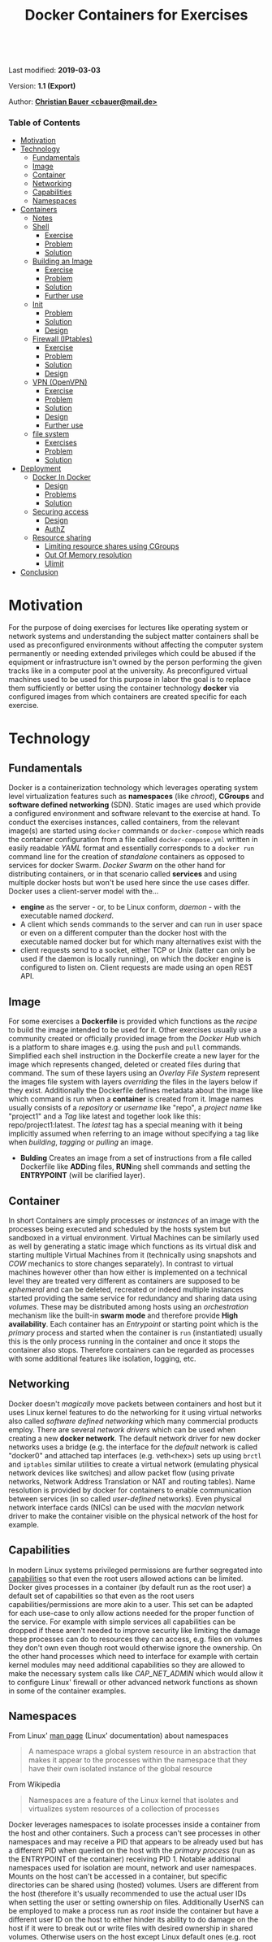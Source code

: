 ﻿<h1 align="center" style='padding-top: 20%'>Docker Containers for Exercises</h1>

<div style='padding-top: 10%'>

Last modified: **2019-03-03**

Version: **1.1 (Export)**

Author: **[Christian Bauer \<cbauer@mail.de\>](mailto:Christian%20Bauer%20%3Ccbauer%40mail.de%3E)**
</div>

<h3 style='page-break-before: always;'>Table of Contents</h3>

- [Motivation](#motivation)
- [Technology](#technology)
  - [Fundamentals](#fundamentals)
  - [Image](#image)
  - [Container](#container)
  - [Networking](#networking)
  - [Capabilities](#capabilities)
  - [Namespaces](#namespaces)
- [Containers](#containers)
  - [Notes](#notes)
  - [Shell](#shell)
    - [Exercise](#exercise)
    - [Problem](#problem)
    - [Solution](#solution)
  - [Building an Image](#building-an-image)
    - [Exercise](#exercise-1)
    - [Problem](#problem-1)
    - [Solution](#solution-1)
    - [Further use](#further-use)
  - [Init](#init)
    - [Problem](#problem-2)
    - [Solution](#solution-2)
    - [Design](#design)
  - [Firewall (IPtables)](#firewall-iptables)
    - [Exercise](#exercise-2)
    - [Problem](#problem-3)
    - [Solution](#solution-3)
    - [Design](#design-1)
  - [VPN (OpenVPN)](#vpn-openvpn)
    - [Exercise](#exercise-3)
    - [Problem](#problem-4)
    - [Solution](#solution-4)
    - [Design](#design-2)
    - [Further use](#further-use-1)
  - [file system](#file-system)
    - [Exercises](#exercises)
    - [Problem](#problem-5)
    - [Solution](#solution-5)
- [Deployment](#deployment)
  - [Docker In Docker](#docker-in-docker)
    - [Design](#design-3)
    - [Problems](#problems)
    - [Solution](#solution-6)
  - [Securing access](#securing-access)
    - [Design](#design-4)
    - [AuthZ](#authz)
  - [Resource sharing](#resource-sharing)
    - [Limiting resource shares using CGroups](#limiting-resource-shares-using-cgroups)
    - [Out Of Memory resolution](#out-of-memory-resolution)
    - [Ulimit](#ulimit)
- [Conclusion](#conclusion)

<div style="page-break-after: always;"></div>

# Motivation
For the purpose of doing exercises for lectures like operating system or network systems and understanding the subject matter containers shall be used as preconfigured environments without affecting the computer system permanently or needing extended privileges which could be abused if the equipment or infrastructure isn't owned by the person performing the given tracks like in a computer pool at the university. As preconfigured virtual machines used to be used for this purpose in labor the goal is to replace them sufficiently or better using the container technology **docker** via configured images from which containers are created specific for each exercise.

# Technology
## Fundamentals
Docker is a containerization technology which leverages operating system level virtualization features such as **namespaces** (like _chroot_), **CGroups** and **software defined networking** (SDN).
Static images are used which provide a configured environment and software relevant to the exercise at hand. To conduct the exercises instances, called containers, from the relevant image(s) are started using `docker` commands or `docker-compose` which reads the container configuration from a file called `docker-compose.yml` written in easily readable _YAML_ format and essentially corresponds to a `docker run` command line for the creation of _standalone_ containers as opposed to services for docker Swarm.
_Docker Swarm_ on the other hand for distributing containers, or in that scenario called **services** and using multiple docker hosts but won't be used here since the use cases differ.
Docker uses a client-server model with the...
- **engine** as the server - or, to be Linux conform, _daemon_ - with the executable named _dockerd_.
- A client which sends commands to the server and can run in user space or even on a different computer than the docker host with the executable named docker but for which many alternatives exist with the
- client requests send to a socket, either TCP or Unix (latter can only be used if the daemon is locally running), on which the docker engine is configured to listen on. Client requests are made using an open REST API.

## Image
For some exercises a **Dockerfile** is provided which functions as the *recipe* to build the image intended to be used for it. Other exercises usually use a community created or officially provided image from the *Docker Hub* which is a platform to share images e.g. using the `push` and `pull` commands.
Simplified each shell instruction in the Dockerfile create a new layer for the image which represents changed, deleted or created files during that command. The sum of these layers using an _Overlay File System_ represent the images file system with layers _overriding_ the files in the layers below if they exist. Additionally the Dockerfile defines metadata about the image like which command is run when a **container** is created from it.
Image names usually consists of a _repository_ or _username_ like "repo", a _project name_ like "project1" and a _Tag_ like latest and together look like this: repo/project1:latest. The _latest_ tag has a special meaning with it being implicitly assumed when referring to an image without specifying a tag like when _building_, _tagging_ or _pulling_ an image.
- **Bulding** Creates an image from a set of instructions from a file called Dockerfile like **ADD**ing files, **RUN**ing shell commands and setting the **ENTRYPOINT** (will be clarified layer).

## Container
In short Containers are simply processes or _instances_ of an image with the processes being executed and scheduled by the hosts system but sandboxed in a virtual environment. Virtual Machines can be similarly used as well by generating a static image which functions as its virtual disk and starting multiple Virtual Machines from it (technically using snapshots and _COW_ mechanics to store changes separately).
In contrast to virtual machines however other than how either is implemented on a technical level they are treated very different as containers are supposed to be _ephemeral_ and can be deleted, recreated or indeed multiple instances started providing the same service for redundancy and sharing data using _volumes_. These may be distributed among hosts using an _orchestration_ mechanism like the built-in **swarm mode** and therefore provide **High availability**.
Each container has an _Entrypoint_ or starting point which is the _primary_ process and started when the container is `run` (instantiated) usually this is the only process running in the container and once it stops the container also stops. Therefore containers can be regarded as processes with some additional features like isolation, logging, etc.

## Networking
Docker doesn't _magically_ move packets between containers and host but it uses Linux kernel features to do the networking for it using virtual networks also called _software defined networking_ which many commercial products employ. There are several _network drivers_ which can be used when creating a new **docker network**. The default network driver for new docker networks uses a bridge (e.g. the interface for the _default_ network is called "docker0" and attached tap interfaces (e.g. veth\<hex\>) sets up using `brctl` and `iptables` similar utilities to create a virtual network (emulating physical network devices like switches) and allow packet flow (using private networks, Network Address Translation or NAT and routing tables).
Name resolution is provided by docker for containers to enable communication between services (in so called _user-defined_ networks). Even physical network interface cards (NICs) can be used with the _macvlan_ network driver to make the container visible on the physical network of the host for example.

## Capabilities
In modern Linux systems privileged permissions are further segregated into [capabilities][man_capability] so that even the root users allowed actions can be limited. Docker gives processes in a container (by default run as the root user) a default set of capabilities so that even as the root users capabilities/permissions are more akin to a user. This set can be adapted for each use-case to only allow actions needed for the proper function of the service.
For example with simple services all capabilities can be dropped if these aren't needed to improve security like limiting the damage these processes can do to resources they can access, e.g. files on volumes they don't own even though root would otherwise ignore the ownership. On the other hand processes which need to interface for example with certain kernel modules may need additional capabilities so they are allowed to make the necessary system calls like *CAP_NET_ADMIN* which would allow it to configure Linux' firewall or other advanced network functions as shown in some of the container examples.

## Namespaces
From Linux' [man page][man_namespaces] (Linux' documentation) about namespaces
> A namespace wraps a global system resource in an abstraction that makes it appear to the processes within the namespace that they have their own isolated instance of the global resource

From Wikipedia
> Namespaces are a feature of the Linux kernel that isolates and virtualizes system resources of a collection of processes

Docker leverages namespaces to isolate processes inside a container from the host and other containers. Such a process can't see processes in other namespaces and may receive a PID that appears to be already used but has a different PID when queried on the host with the _primary process_ (run as the ENTRYPOINT of the container) receiving PID 1.
Notable additional namespaces used for isolation are mount, network and user namespaces. Mounts on the host can't be accessed in a container, but specific directories can be shared using (hosted) volumes. Users are different from the host (therefore it's usually recommended to use the actual user IDs when setting the user or setting ownership on files. Additionally UserNS can be employed to make a process run as _root_ inside the container but have a different user ID on the host to either hinder its ability to do damage on the host if it were to break out or write files with desired ownership in shared volumes. Otherwise users on the host except Linux default ones (e.g. root and _nobody_) aren't available in the container, the default user is root but new users can be added in the image for use in the container e.g. www-data to limit access to /var/www which contains the files accessible by the public in a web server image. Network stacks and virtual network interfaces as well as firewall rules are _namespaced_ too which allows the container to behave rather like a virtual machine in a sense with its own set up virtual interfaces, IP addresses and firewall rules. 
See also [docker docs][docs_namespaces].

[man_capability]: http://man7.org/linux/man-pages/man7/capabilities.7.html
[man_namespaces]: http://man7.org/linux/man-pages/man7/namespaces.7.html
[docs_namespaces]: https://success.docker.com/article/introduction-to-user-namespaces-in-docker-engine

# Containers
## Notes
Containers are intended to be run on a GNU/Linux workstation with docker properly installed and configured and have internet access so missing images can be pulled from DockerHub.
For project exercises are listed as examples how the given images may be used. Problems and design chapter may be left out if not necessary.
Certain exercises expect _Docker Engine_ version 18.06.0 or higher for support.
Following chapters describe several collections of exercises, each collection, also referred to as _project_ has a sub-directory in the _repository_ which in turn is the "repo" sub-directory, or root of upstream code hosting service like GitHub, and parent of each projects sub-directory.
In Code snippets and logs interactively executed commands are prefixed by a dollar sign `$` or pound symbol `#` with latter meaning the command has been executed as the special user root also known as the _super user_. Comments may have been inserted with a prefixed `#` without a space following it, like `#...` to note that output has been omitted.

## Shell
### Exercise
Since the following exercises make heavy use of the terminal and _CLI_ (command line interface) tools it's expected to have a basic understanding of the **shell**. In this Exercise one will make themselves familiar with the **bash** (usually the standard shell for GNU/Linux) and **PowerShell* (developed by Microsoft and default on Windows 10).
Either shell shall be used to perform common task such as listing files (optionally including _hidden files_), traversing directories by using `cd` or deleting files fulfilling certain criteria like modification time.

### Problem
Running a bash container from a bash session on the client machine (from which `docker` is run) works best, rathern than using a different shell like _Command Prompt_ (aka "cmd") or PowerShell on a Windows machine as client can cause certain problems such as current cursor position in the terminal becoming desynced when the terminal is scrolled on the client machine and therefore new output is written in unexpected locations and may write over previous output
PowerShell Core is cross platform and therefore a GNU/Linux port exists and is executable in a container with a limited set of available _Cmdlets_ (built-in commands provided by the shell as opposed to external tools) compared to PowerShell on Windows. One of PowerShells bigger goals is to automate tasks on Windows like managing users, resources, programs, etc. but the Core version on Linux is limited to basic usage like modifying the file system or running executables.
Since Bash as opposed to PowerShell uses simple _Strings_ as variables instead of objects for example saving and passing file names is prone to error if not handled with care as file names can contain many special characters (i.e. all characters except `/`). For that reason it's encouraged to always use quoting around variables and never directly pass output of commands like `ls` via a pipeline or _command substitution_ as input to another command to name a few often mistakes. Generally the new line is used to separate input _objects_ like files as file names but since fire names can contain the new line character the command would interpret the given string incorrectly.

### Solution
**Changing current working directory (_CWD_)** should pose no problem after reading `cd --help` for bash or `Get-Help cd` for PowerShell, where `cd` is an alias to `Set-Location` by default. Help for other shell commands can be retrieved similarly.
For **listing files** `ls` is used, also aliased to the _real_ CmdLet in PowerShell of Get-ChildItem with the special case being hidden files  (prefixed by a `.` on GNU/Linux) can be also shown using -Force for the Cmdlet and -A for `ls` in bash, or using _wildcards_ (i.e. paths with the special characters `*`), but for filtering files `ls` isn't suited anymore.
In **PowerShell** one may still use `ls`, `dir` or `Get-ChildItem` (with the former being _aliases_) to produce an _array_ (or list) of objects which can be filtered using one of the objects attributes via `Where-Object`. One may inspect the available properties by saving one file to a variable:

    New-Item -ItemType File -Name test-file
    $file = ls test-file
    $file | Get-Member
To compare a file list then to a date it can be compared to a _'data object'_ given by `Get-Date` which can be slightly modified to give a _point in time_ relative to _now_ (when the CmdLet was run). This Time without temporarily saving the object:

    Get-Date | Get-Member
    $time = (Get-Date).AddDays(-1)
And to finally receive a filtered list of files with modification date (using `LastWriteTime` property) within past 24 hours using above `$time` object (see also [this blog post][blog_getdate] for more examples):
    
    Get-ChildItem * | Where-Object {$_.LastWriteTime -gt $time}
In **bash** and on GNU/Linux generally one has access to many included tools ([GNU Software][GNU_software]) which make tasks such as this exercise has given easier, one of which is [GNU find][GNU_find] which offers certain parameters to filter the list of found items and is often used to traverse deep _file trees_. For equivalent behavior to above PowerShell command and filter list of file system objects in _CWD_ one my use the filter parameter `-maxdepth 0`, otherwise it may output many more files especially if run from the _file system root_ (`/` path). For more information refer to its man page (or online available [here][man_find]).
Example:

    find * -maxdepth 0 -mtime 0

[GNU_software]: https://www.gnu.org/software/
[GNU_find]: https://www.gnu.org/software/findutils/
[man_find]: https://linux.die.net/man/1/find
[blog_getdate]: https://www.pdq.com/blog/using-get-childitem-find-files/

## Building an Image
### Exercise
The User is made familiar with the difference between an image and a container in docker context, how to build images to package an application - also called **dockerizing** it - by compiling from source code, creating an image from the result and being able to run containers (instances) from it using the `docker` or `docker-compose` cli tools.
The Image is built on-top of an existing so called **base image** _pulled_ from the Docker Hub which means downloading, extracting the layers, verifying and registering with the docker daemon. A base image provides usually a shell for interactive usage of containers created from it, a package managers with repositories configured and a set of packages preinstalled depending on the distribution it's made from.
By referring to a **build context**, containing all needed data, the source code is copied into the temporary build container and compiled using a compiler like [_gcc_][gcc_official].

[gcc_official]: https://gcc.gnu.org/

### Problem
- For source code were lots of build dependencies are needed which are unnecessary for runtime the final image would be larger than it needs to be.
- The template source has a 'flaw' which will make it ignore signals, this is important in the next chapter project.

### Solution
To built the image the source code should be located in the _cwd_ which is then added to the image, therefore the _relative_ path (to context) in the line starting with ADD should point to the _root directory_.
One my add required build dependencies, compile, and then remove build dependencies and if needed add runtime dependencies in one step so the resulting layer wouldn't contain unnecessary data, this makes a single step longer and use cached layers less efficiently if at any point during the step an error is produced.
Alternatively one may separate each step in a RUN command and `squach` at the end which causes the file system to be _packed_ into a single layer so data which isn't needed in the end can be easily deleted in later steps.
Best case: **Multi-Stage**
The base image in the first line starting with FROM should refer to an image from the _Docker Hub_ which ideally includes the chosen compiler, i.e. gcc, and all _build dependencies_ for the code.
After a successful build another FROM line referring to the image now used as the base for the _runtime_ can be used and the compiled binaries copied over using `COPY --from=0 ...`, this allows the final image size to be smaller by excluding build dependencies.
The resulting image shall be _tagged_ so it can be used by name.

Example Code:
```c++
#include <stdio.h>

int main() 
{
    printf("Hello, World!\n");
    return 0;
}
```
Example Dockerfile:
```Dockerfile
    FROM debian
    # adapt path of source relative to context
    ADD ./src /usr/src/app
    WORKDIR /usr/src/app
    RUN make

    FROM debian:7-slim
    # adapt path of compiled binary: /usr/src/app/app
    COPY --from=0 /usr/src/app/app /usr/local/bin/
    ENTRYPOINT [ "app" ]
```
Example commands (note: Dockerfile has to be saved as "Dockerfile" inside context):

    docker build -t my-image ./context
    docker run -ti my-image

### Further use
As the template source code has the 'flaw' with the running binary not handling signals properly this can be easily fixed using an init as shown in the next chapter...

## Init
### Problem
**Responsibilities**
Without an init process running at the top of the process tree like on a traditional GNU/Linux OS certain issues may appear:
- **Handling signals**: depending on the process run as entrypoint **Signals** may not be correctly handled and propagated to child processes.
For example if a command is run through a shell like bash it waits for the process to exit to handle any received signals during execution aside from SIGINT. This means if the docker engine is instructed to stop a container and a **SIGTERM** signal is sent to its _primary_ process, which is the process running as PID 1 at the top of the process tree in the container, which won't affect any child processes nor the shell itself while a command is being executed with the shell running as that primary process. In this case the sent SIGTERM will be ignored and a time out in the docker engine will be exceeded upon which a `SIGKILL` is send to the container on which the command can't gracefully exit.
- **Reaping zombies**: the process run as entrypoint may create several _child processes_ which in turn can create child processes. If a parent process of a process exits before its child the child process may hang around as a _Zombie_. On Linux child processes which exit will have their memory freed but still have an entry in the process table with information like the _exit code_. This information needs to be returned to to a parent process using the `wait()` function. In the absence the original parent process to retrieve that information the child process may be adopted by the process at the top of the process tree, which usually is the init process whose job it is to _reap_ (i.e. use the `wait()` function on) adopted child processes. 
If the container keeps creating child processes which turn into Zombies and aren't reaped a set maximum number of processes can be reached and it will be impossible to create further processes.

**Extended usage**
An Init also often has the responsibility of starting and monitoring **services** but as containers are supposed to run a single process, like a server or task, there isn't an equivalent inside of containers. There still can be valid use-cases to _test_ existing init systems like **systemd* and their behavior in certain states of the monitored service.
On modern GNU/Linux operating system installation **systemd** is often the init system employed with the responsibilities listed under the previous chapter (propagating signals, reaping Zombies) but also many more with the most common being the starting and monitoring of _services_ run in the background.
Such services are defined in so called _unit files_ which among other meta data items specify the executable to run, its arguments, monitoring methods and how to behave in certain states of the monitored process.
With systemd being one of the most difficult init system to run in a container because of its complexity the next chapter **Solution** will focus on an implementation to actually run systemd via a prepared `docker-compose.yml` file and an example service being setup and started using `systemctl` commands to interact with systemd.

### Solution
**Solving responsibilities via docker**
Docker offers the use of a built-in init called `tini`, or any alternative compatible init system which can be specified, for any container and from any image. When used e.g. by adding the `--init` option to the `docker run` command it will pass the primary process and its arguments to the init system to be run. This causes **init** itself to be run as pid 1 at the top of the process tree like on a traditional desktop GNU/Linux installation but the container will behave the same as if it were only running the original primary process and therefore keep running until the given process exits **but additionally** properly handle signals (i.e. `SIGTERM` send on `docker stop`) by propagating them through the process tree and cause process to gracefully exit and **reap** child processes.
Alternatively a shell script can still be used as the _entrypoint_ if the last command run by the shell is prepended by `exec` to essentially make the shell process give up the parent position of the process tree, aka pid 1, the the executable in that command which will them be able to properly handle SIGNALS but should also be able to handle zombies.

**Example to demonstrate the difference without and with tini:**
```
TIMEFORMAT='real    %Rs'
docker run -d --name bash-default-test bash \
    bash -c 'sleep 60s' >/dev/null \
    && time docker stop bash-default-test
real    10.493s
docker run -d --init --name bash-init-test bash \
    bash -c 'sleep 60s' >/dev/null && time docker stop bash-init-test
real    0.752s
```
- `time` is used to benchmark how many seconds in real-time it took to stop the container
- Containers are started with a bash shell command to sleep for 60 seconds and put into background after start
- `bash-default-test` container is setup with default timeout period and no init, bash will run as pid 1
- SIGTERM send on `docker stop ...` is ignored by bash, time-out (10 seconds) is reached therefore is followed by SIGKILL after which `docker stop ...` returns
- `bash-init-test` container is setup with an init as pid 1 to which the specified command is passed as arguments and then run by it
- SIGTERM send on `docker stop ...` is received by init and handled by propagating it to all child processes which causes the process tree to stop immediately (with certain overhead for docker)

**Extended usage with systemd**
A service called systemd is defined in the given `docker-compose.yml` file for the _init_ project sub-directory. It uses the community provided [`solita/ubuntu-systemd`][dh_systemd] image from the Docker Hub repository using their guidance to implement a working setup of systemd in a container.
A `docker-compose run systemd` command from the mentioned sub-directory as cwd will first run a container from this image with the `setup` command to prepare the host to be able to run systemd in a container started thereafter as the _primary process_.
The setup step requires the container run in _privileged_ mode with access to the hosts root file system bind-mounted into it for extensive privileged actions. This could allow processes in such a container from a _nefarious_ image to harm the system therefore special care has to be given what exactly will be run in such an environment. In this case _only_ a short [`setup` script][git_systemd.git] with clear intention to make the _systemd cgroup hierarchy_ available to systemd run thereafter in an unprivileged container.
To refer to a specific version of that image to avoid updates and pulls at different points in time resulting in an image with possibly differing setup script the `docker-compose.yml` refers to a specific _digest_ and therefore version of that image so a predetermined version will be pulled. The value of this digest can be adapted after the safety of aforementioned script of a new image version can be confirmed: `solita/ubuntu-systemd@sha256:ccc1047a5e54680d46d518950803b70620d67d5d204a55ee8a68fac587d5d973`

[git_systemd.git]: https://github.com/solita/docker-systemd/blob/master/setup
[dh_systemd]: https://hub.docker.com/r/solita/ubuntu-systemd/

### Design
**tini**
In the previous project chapter chapter where an image is build from source code one may use the template context and included source code to create an image whose containers will not properly handle Signals.
Containers started interactively from this image won't exit upon receiving `SIGINT` produced by the Ctrl+C hotkey which will be ignored. Adding `--init` option to the `docker run` command (e.g. `docker run -ti --init my-image`) will make it properly handle signals.

**systemd**
Using systemd in the setup explained in the previous chapter (_Solution_) an example service will be installed and enabled to be run through systemd in the _background_.
After systemd has been successfully started a container is running with systemd as the primary process, it can be interacted with it using the `exec` sub-command to either `docker` or `docker-compose` with an appended _command_ to be executed in that container. Using the package manager from the base image, ubuntu:16.04, with repositories configured for the corresponding Ubuntu v16.04 version, the apache2 package shall be installed to setup a simple HTTP server and monitored by systemd:
    docker-compose exec systemd bash -l
    apt-get update
    apt-get install -y apache2
    systemctl daemon-reload
    systemctl start apache2
With the commands in order meaning:
1. Start an interactive bash session in the systemd container
2. Update repository sources
3. Download and install apache2 package
4. Reload systemd units to be able to use a unit file corresponding to apache2
5. Finally start the apache server

## Firewall (IPtables)
### Exercise
Configuring a firewall to limit access to services so only allowed network connections are possible on TCP/IP ports these are configured to listen on.
This principle is demonstrated in an example with a simple _publicly_ accessible service which listens on _port 80_ by default. Any service with network access can connect. Another service for _administrative_ purposes can be run but shouldn't be able to receive connections from any client with network access.  The firewall is configured accordingly to allow connections to the public service listening on port 80 but blocking connections to all other services, even localhost.
By default ICMP protocol is blocked as well so pings won't succeed, it's left as an exercise to the user to reconfigure the firewall to allow ICMP echo packets, localhost connections and respond appropriately to any other packets so connections don't time out.
```mermaid
graph TD
	subgraph Network
    client_0[Client] -- connecting to public service --> service_0[publicly accessible service]
    client_0 -. connecting to private service .-> service_1[administratively accessible service]
    subgraph Server with firewall
    service_0
    service_1
    end
    style client_0 fill:#ccf
    style service_0 fill:#f9f
    style service_1 fill:#f9f
    end
```

### Problem
The Linux firewall can be configured using the user space utility [_iptables_][wiki_iptables]. 
Using dockers default configuration for container isolation the user space utility iptables can't interface with the Linux kernel to query, create or delete firewall rules which are managed within the kernels memory.
iptables reports a _Permission denied_ error when invoked inside a containers context with default configuration:

> iptables v1.6.1: can't initialize iptables table `filter': Permission denied (you must be root)
Perhaps iptables or your kernel needs to be upgraded.

which most likely means that the necessary _System Calls_ can't be issued from user space.
Using the diagnostic tool [strace][wiki_strace] to debug system calls it can be confirmed that indeed system calls fail with with "Operation not permitted" aka EPERM error when attempting to interface with the [netfilters][netfilter] interface, which is part of the kernel responsible for networking-related operations.

### Solution
Creating a docker container in privileged mode as well as adding all capabilities allows iptables to communicate with the Netfilter kernel module to create and manage firewall rules. With iptables functional listing current rules returns the default iptables rules configuration for Linux, allowing all connections and forwards, and not the hosts.
Firewall rules are held in the corresponding namespace for the container therefore the Linux kernels infrastructure for filtering network traffic applies only to that container. The container can be treated as if having its _own_ firewall.
Adding the _NET_ADMIN_ capability to allow processes in the container to ["perform various network-related operations"][man_capability] enables iptables to interface with the netfilter kernel module properly and therefore create or modify firewall rules.
A complete firewall configuration which allows connection on port 80 and from localhost, responds to ICMP echo requests aka ping and  respond appropriately to any other packets as described in the previous **exercise** chapter could look like the following `iptables-save` output which could be read in via `iptables-restore`:

```
*filter
:INPUT DROP [0:0]
:FORWARD DROP [0:0]
:OUTPUT ACCEPT [0:0]
-A INPUT -m conntrack --ctstate RELATED,ESTABLISHED -j ACCEPT
-A INPUT -i lo -j ACCEPT
-A INPUT -m conntrack --ctstate INVALID -j DROP
-A INPUT -p icmp -m icmp --icmp-type 8 -m conntrack --ctstate 
        NEW -j ACCEPT
-A INPUT -p tcp -m tcp --dport 80 --tcp-flags FIN,SYN,RST,ACK SYN -m conntrack --ctstate NEW -j ACCEPT
-A INPUT -p udp -j REJECT --reject-with icmp-port-unreachable
-A INPUT -p tcp -j REJECT --reject-with tcp-reset
-A INPUT -j REJECT --reject-with icmp-proto-unreachable
COMMIT
```

### Design
This _docker-compose_ configuration uses an [image from Docker Hub][dh_netshoot] which among other related tools include the following:
* **netcat**: can be used in this example as a simple service to listen for tcp/udp connections to receive and transfer plain data after a successful connection
* **iptables** utility: to interface with _netfilter_ and modify the firewall rules effective for the container

The **Server container** is configured to start with netcat listening on port 80 and iptables rules to allow connections on this port but drop all others. The **client container** sleeps and simply waits for commands to be executed in it invoking _netcat_ to connect to the server on the desired port.
The user can create new firewall rules, filter for IP, port, protocol etc. using iptables in the server container, start new netcat processes to listen on the server and test connections from client or even the host to the server, telnet can be used for the latter if Windows is being used to connect to the server container as long as network access to it is available.
_Refer to the this projects Readme file for examples, commands and usage._
```mermaid
graph LR
    host --> service
    subgraph docker network
    client["Client container"] --> service["Public service on :80"]
    subgraph Server container with firewall
    service
    end
    style client fill:#ccf
    style service fill:#f9f
    end
```
[wiki_iptables]:https://en.wikipedia.org/wiki/Iptables
[wiki_strace]: https://en.wikipedia.org/wiki/Strace
[netfilter]: http://charette.no-ip.com:81/programming/doxygen/netfilter/ip__tables_8h.html
[dh_netshoot]: https://hub.docker.com/r/nicolaka/netshoot/

## VPN (OpenVPN)
### Exercise
Configure a VPN Server and use a certificate authority (CA) to issue certificates to secure its access.
- [OpenVPN][wiki_openvpn] will be used as the VPN server and client to establish a secure tunnel for encrypted network traffic
- [EasyRSA][gh_easyrsa] provides command line CA utilities to issue certificates for use with OpenVPN, initialize keys, etc.

The CA entity is to be initialized, keys generated and password protected. Then a certificate is to be prepared for the OpenVPN Server and its configuration written. After this the VPN Server should be able to start without errors and receive connections on the configured port.
For testing of the VPN Server a configuration for a client and a corresponding certificate should be generated, after a successful test the clients certificate and therefore access can be revoked.

[wiki_openvpn]: https://en.wikipedia.org/wiki/OpenVPN
[gh_easyrsa]: https://github.com/OpenVPN/easy-rsa
### Problem
**openvpn** and it's dependencies will be installed in a suitable _base_ image (for example a distribution like Ubuntu with a package manager and repository with all required packages). Invoking openvpn in _client mode_ to connect to a known working openvpn server in a container with dockers default set of capabilities and isolation configuration OpenVPN can't setup the required network routes via iptables and neither the virtual network interface [tun or tap][wiki_tun-tap] which functions as the network gateway to receive and send packets. To create tun/tap interfaces access to the _virtual network device driver_ provided by a kernel module is required.
After successful configuration (see next chapter for solution) running openvpn now in server mode with an example configuration and attempting to establish a VPN connection to it still produces errors on the test client, researching the error message (shown below) shows that the used protocol in the configuration has to be explicitly set to *udp4* to avoid _IPv6_ from being used as otherwise the connection will fail if IPv6 is disabled by the kernel.

> Could not determine IPv4/IPv6 protocol. Using AF_INET6
Cannot create UDP/UDP6 socket: Address family not supported by protocol (errno=97)

[wiki_tun-tap]: https://en.wikipedia.org/wiki/TUN/TAP
### Solution
The _virtual network device driver_ is exposed as the device file `/dev/net/tun` on the host.
Setting up a new container with `--cap-add=ALL`, which specifies all capabilities to be allowed by processes in the container, and installing openvpn and dependencies still fails as openvpn still doesn't have access to the `/dev/net/tun` device file to create the required tun/tap devices. Passing that device file into the container via the `--device` parameter upon creation breaking some of the isolation (see _Namespaces_ chapter) allows openvpn to create the tap/tan device and successfully establish the VPN connection.
The [kylemanna/openvpn][dh_openvpn_image] image from the _docker hub_ already has the utilities mentioned above (in chapter _Exercise_) installed and additionally provides scripts to perform common tasks with them.
Testing that image with only *NET_ADMIN* capability added to the default set of capabilities already allows openvpn to function properly. The entrypoint script calls `mknod` to create the missing `/dev/net/tun` device file using the _NET_ADMIN_ capability.
Using the provided [helper scripts][gh_openvpn_image_bin] (included in the image in `/bin`) EasyRSA can be initialized and then used to generate the required certificates and openvpn configuration files, both for the server and client.

[dh_openvpn_image]: https://hub.docker.com/r/kylemanna/openvpn/
[gh_openvpn_image_bin]: https://github.com/kylemanna/docker-openvpn/tree/master/bin
### Design
A shared volume between client and server container for openvpn in client and server mode respectively will be used for persistent storage of configuration files, certificates and keys. The script (see previous chapter) which generates the client configuration writes to `stdout` (i.e. the terminal if not _redirected_). Using the supplied example command to redirect that output to a file may write it to the given path in the container or the host depending on how the command is run:
```
    docker-compose run openvpn-server sh -c \
    'ovpn_getclient CLIENTNAME > CLIENTNAME.ovpn'
```

explicitly runs the whole command (including redirection) in a shell in the container, also `CLIENTNAME` may need to be adjusted.
Alternatively the whole configuration step can be done in an interactive bash session of-course which avoids this potential problem.
    docker-compose run openvpn-server

After all configuration is done and saved into the shared volume the openvpn can be started with the server configuration (refer to the official image documentation for all commands) the client container can be started which automatically reads a client configuration file from path `/etc/openvpn/client.ovpn` if it exists and would then establish the VPN connection:
    docker-compose run openvpn

To test the VPN tunnel using an external application, e.g. an internet browser, a a proxy server will be setup, specifically [squid][wiki_squid] will be employed. Applications will be able to use the proxy to reroute connections through the VPN tunnel for outbound connections.
To make the proxy process use the VPN tunnel it has to use the **network namespace** of the openvpn client container to make its packets routed just like they were send from the client container.

```mermaid
graph LR
    host --> Proxy
    client --> server
    subgraph network namespace
    Proxy["Proxy Server"]
    client["VPN Client"]
    end
    subgraph network namespace
    server["VPN Server"]
    end
    style client fill:#ccf
    style server fill:#f9f
```
[wiki_squid]: https://en.wikipedia.org/wiki/Squid_(software)
### Further use
With the knowledge of the previous exercise, _iptables_, one can now setup a private service which accepts connections only from the VPN tunnel by configuring iptables appropriately.
This allows secure communication using encryption and 2-way authentication using certificates therefore only trusted clients with the certificates can connect to the private service.
_Real world_ use-cases include hosting a server aka service in the _cloud_ or server farm which offers the execution of docker containers and secure network access to it with end-to-end encryption. The remote can be connected to using an IP or host name and the network resource be used just as if it were on the local (area) network.

## file system
### Exercises
Partition block devices, which are raw storage devices exposed as special files, which can be used to directly write, read, seek etc., on (usually) physical storage media.
Format partitions or whole block devices with one of several common file system on Linux like _fat32_ or _ext4_, options for file systems can be customized including the name of the medium the file system would be exposed as to an operating system.
After writing data to the file system it shall be deleted using _normal_ utilities which do not overwrite the deleted file or area on the disk it occupied. Now data recovery can be exercised to make oneself familiar with the available tools.
### Problem
From experimentation it's evident that certain file system behave better in a containerized environment than other:
- **vfat** is supported natively supported by most OS' and even the smallest base image, [alpine][alpine], supports it to the fullest extent.
- **ext4** is the default file system for most modern GNU/Linux distributions and should be chosen for modern features, including possible data recovery but is incompatible with Windows
- **exfat** is a widely adopted file system and can be used in user-space but requires certain packages to be additionally installed. On the other hand it requires access to the fuse module for user-space file system support therefore exposing `/dev/fuse` via the [devices][docker_options] is required.

By default docker isolates all _block special files_ from storage access from within a container therefore the device file has to be _passed through_ to the container to a predetermined file name.

Passing through a single block special file allows it to be partitioned or formatted but created partitions aren't in turn exposed as new block special files as usually on Linux, i.e. with the main device file being `/dev/sda` partitions would be exposed as `/dev/sda1`, `/dev/sda2`, etc.
For this behavior [udev][udev_wiki] would be required which is not supported in containers, therefore the kernel can't be signaled to create or remove block device file after the partition layout changes.
#example

Allowing access to the Device Mapper for LVM support and ZFS modules for ZFS support has been attempted, e.g. by allowing access to `/dev/mapper/control` and `/dev/zfs` respectively with all capabilities allowed. As this would give the container access to all existing _Logical Volumes_ and _zpools_ with no isolation between containers this isn't suitable for exercises.

For the additional data recovery exercise the file systems journal, or log, can be leveraged to recover individual deleted files which have not been overwritten on disk. To support this a file system with a log has to be used.
Using **ext4** as the file system the utility [`extundelete`][extundelete_doc] is tested which requires the file system to be unmounted while inspecting and some manual work to identify the [_inode_][inode_wiki] which describes the file system object and its disk block location so it can be recovered by reading its location from disk.

[udev_wiki]: https://en.wikipedia.org/wiki/Udev
[extundelete_doc]: http://extundelete.sourceforge.net/
[inode_wiki]: https://en.wikipedia.org/wiki/Inode

### Solution
For a suitable test environment sparse files shall be created which only uses disk space which uses little disk space to start with. Till a predefined max size it can _blow up_ as it is written to.
The [**Loop device**][loop_wiki] kernel module allows the association of this file to a pseudo device called `/dev/loopN` where N is a number out of the range of supported loop devices. This allows the file to be used like a disk device which then is passed on into the container.
The compose file created for this project uses an externally defined environment variable `$DEVICE` which specifies which block device file to pass into the container as the predetermined name `/dev/loop0`. To solve the inability of automatically having **sub-devices** be managed for each partition after the partition layout changes the container should be stopped after partitioning, the device files for partitions be created/deleted by udev on the _host_ system and a new container be started with the device file for the partition being used in the container passed through. Alternatively certain formatting and mount _cli_ tools allow the specification of a sector offset for which the starting sector of the partition can be specified but this ignores the end sector of the partition and may simply format the whole end of the disk, even overwriting a possible backup partition table located there. Mounting on the other hand usually works using an offset since the file system specifies the formatted start and end region of the underlying storage device.

#example

[loop_wiki]: https://en.wikipedia.org/wiki/Loop_device

# Deployment
This project focuses on deployment to offer above containers to users as a _service_. Since users interact with the docker daemon directly an **authorization** and **Access Control List** mechanism shall be implemented and offer isolated environments for each user.

## Docker In Docker

### Design
Docker (the company) offers an official image to instantiate a **Docker Engine** inside of a container, the so called **Docker in Docker** or [_docker:dind_][dh_docker] image. Although this image is targeted for developing and testing Docker itself it can be used to create independent docker hosts which manage their own containers isolated from containers managed by other docker engines.
```mermaid

graph TD
	subgraph Host`
    0_docker["Docker Engine on Host"] -- running as container --> 1_dind["Docker-in-Docker"]
    subgraph Virtual host
    1_dind -- running as container --> 1_ct["Exercise container 1"]
    1_dind -- running as container --> 2_ct["Exercise container 2"]
    end
    style 0_docker fill:#ccf
    style 1_dind fill:#f9f
    end
```
[dh_docker]: https://hub.docker.com/_/docker/

### Problems
Since Docker-in-Docker manages its own containers and images starting new containers first requires the Docker-in-Docker instance to be populated by the required images independently from the host.
Docker build is the usual way to prepare an environment and package that into an image so containers can be created from it, in this case an environment with the required images pre-populated. While docker processes a Dockerfile and builds the image the steps are _run_ in a container and the result is committed into the new layer but since running the docker engine requires a special option for the container, which is privileged, it can't be started in the build containers and therefore docker itself can't be used to populate the image, for example using `docker pull`. The alternative to `docker build` of running a container, manually preparing the environment like installing packages by running an interactive shell in it and then committing that into an image is discouraged since it's not as reproducible as using a Dockerfile which is often seen as the recipe for an image for that reason.
Sharing the data-root from the host via a bind mount can cause issues since docker expects exclusive access to its _data-root_, for example creating a container with a specified name or creating an image (pull or build) that already exists in the data root from either causes conflicts.
The `docker:dind` image is setup to use a **volume** for dockers data-root so all images and containers are actually stored on the roots file system and not actually inside the container, or more accurately its _RW layer_. This is the usual procedure to be able to handle the containers as ephemeral instances, have them be removable and easily recreated without losing data as any persistent data is stored outside the container, on the host.
For this use-case however it's desired to actually package that _persistent data_, which the stored images are part of, into an image. Using `commit` to create the Docker-in-Docker image with all required images packaged using `commit` (see next chapter for procedure: _Solution_) then wouldn't include any stored images or other data from that volume.
It's possible to configure a different location for the Docker engine to store all of its data, known as **data-root**, and since the official Docker-in-Docker image only defined a volume for the default path this would avoid the issue of Docker-in-Docker instances using a volume to store their data but instead inside the container which in turn then can be _packaged_ into the final Docker-in-Docker image using `commit`. But this makes a technical implementation detail causing a problem for this use-case evident:
Docker requires extended support from the file system using features from the hosts kernel for example to implement the layering principle of images and containers. Since the file system processes in a container have access to, which is actually a combination of all the layers of the image and a RW layer, is virtual certain required file system features seem to be unsupported but work properly when using a volume. If a Docker-In-Docker instance is started with a non-default data-root images can be stored in that data-root but no containers can be started, the Docker engine prints errors of the like `error creating aufs mount to /var/lib/docker-packaged/aufs/mnt/<id>-init: invalid argument`

### Solution
To replace the Dockerfile and make the build as reproducible as possible a shell script is used (see `package-images.sh` in docker sub-directory) which starts a Docker-in-Docker instance in a temporary build container with the required `--privileged` option and interacts with it from the host using `docker exec` commands. To improve build times images to be packaged which require a build are built on the host, cached and _loaded_ into the temporary build container. The _load method_ comprises of the hosts Docker engine archiving the built image using `docker save`, streaming it into the build container (using Standard Input, aka stdin using the -i flag) and unpacked inside using `docker load`. Images from the Docker Hub on the other hand are pulled on each script invocation from inside the container, the overhead compared to the load method is marginal given a good internet connection.
The resulting container with all necessary data in its RW layer then is committed into a new image, here called `dind:base` which now includes all required images (for all the exercises) and avoids having to pull anything during runtime therefore improving the start-up time of new Docker-in-Docker containers.
A final build on-top of `dind:base` adds the docker-compose executable from the [`docker/compose`][dh_compose] image (alternatively it can be downloaded using curl from GitHub), changes the entrypoint script and sets the new data-root as a Volume to solve the final issue of missing support for file system features in the virtual layered file system as explained in the end of the previous chapter: _Problems_

[dh_compose]: https://hub.docker.com/r/docker/compose/

## Securing access
Docker engine can be accessed using a Unix socket or tcp socket (see also _Fundamentals_ chapter). The Unix socket can only be accessed locally by running the docker client on the host directly and secured using file system permissions like read/write Unix file permission or ACL but for remote access the tcp socket is required to allow access over the network.
As docker uses a REST API using the HTTP protocol it can be secured using with [**TLS**][docs_https] (aka HTTPS) using certificates for 2-way authentication, therefore each client needs a CA signed certificate for authentication. For a simple setup the role of the CA, or certificate authority, is done by the docker host.

### Design
Through a chosen interface like a web site accessible only in the intranet by allowed clients a batch job (aka script) can be started when access to a Docker-in-Docker instance is requested to:
- Generate the certificates for the chosen authentication setup, for example dynamic ones for the user (with 1 day expiration) but fixed server certificates passed to dockerd
- Prepare the Environment if necessary, for example enabling plugins like authZ (see _authZ_ chapter), backing files allocated and loop device created for use in the _partition_ project
- Docker-in-Docker instance started with configuration according to previous steps, for example certificate files, plugin socket(s) and _repo_ containing dockers entrypoint script and docker-compose files for the projects and published ports
- Access made available to the user, for example by offering the dynamic certificates for download on the web site and with IP and Port displayed for use with a docker client

[docs_https]: https://docs.docker.com/engine/security/https

**Component diagram**
```mermaid
graph TD
	subgraph network
    Client --> httpd["Web Server"]
    httpd --> CA
    httpd --> dockerd["Docker Engine"]
    dockerd --> dind["Docker-in-Docker"]
    hbm --- dind
    Client --> dind
    subgraph Host
    httpd
    dockerd
    dind
    CA
    hbm
    end
    end
    style httpd fill:#ccf
    style dind fill:#f9f
    style dockerd fill:#cc5
    style hbm fill:#cc5
    style CA fill:#cc5
```
Legend:
```mermaid
graph TD
    blue["front-end"]
    style blue fill:#ccf
    purple["back-end"]
    style purple fill:#f9f
    yellow["component"]
    style yellow fill:#cc5
```
**Rough sequence Diagram for Docker-in-Docker instantiation**
```mermaid
sequenceDiagram
    participant Client
    participant Host
    participant Docker
    Client->>Host: Start DinD instance
    activate Host
    opt CA
        Host-->Host: Generate Certs
    end
    Host->>Docker: Start DinD container
    activate Docker
    Docker-->>Host: true
    Host->>Docker: Get contact info
    Docker->>Host: Contact info
    opt firewall
        Host-->Host: Open port
    end
    Host->>Client: Redirect to response
    deactivate Host
    Note left of Host: Offers certs <br/>and contact info
    Note right of Client: Instantiate exercise <br/>containers...

    alt stop request
        Client->>Host: stop DinD instance
        Host->>Docker: stop DinD container
        Docker-->>Host: true
        Host-->>Client: true
    else timeout
        Host->>Docker: stop DinD container
        Docker-->Host: true
    end
    deactivate Docker
```

**Rough sequence Diagram for exercise container instantiation**
```mermaid
sequenceDiagram
    Client->>Docker: start exercise instance
    activate Docker
    Docker->>Docker: check authorization with TLS
    Docker->>Docker: check authorization with plugin
    alt container config authorized
        deactivate Docker
        Docker-->>Docker: authorized
        Docker->>exercise container: run exercise container
        activate exercise container
        Client->exercise container: use container
        Client->>exercise container: stop exercise instance
        exercise container->>Docker: exit container
        deactivate project container
        Docker-->>Client: true
    else container configunauthorized
        Docker-->>Docker: unauthorized
        Docker-->>Client: unauthorized
    end
```

### AuthZ
To limit access to the Docker engine (dockerd) [several authorization plugins][docs_plugins] are available which hook into the authorization mechanism. After a request has been made to the daemon a configured plugin is asked to verify authorization for the made request, if allowed the request is run by the engine (_daemon command flow_), the response returned to the plugin which optionally can _modify_ it (for example change the message returned to the user) then returned to the daemon and finally the client. The used framework for authorization plugins is called **AuthZ**.
![authz sequence diagram](https://docs.docker.com/engine/extend/images/authz_allow.png)
[(from Docker docs)][docs_authz]

Depending on the plugin different mechanisms can be employed, for example an Access Control List (ACL) to apply to all access to the daemon or Role-Based Access Control (RBAC) for more complex role based authorization assignment.

Available open-source AuthZ plugins taken from [Docker docs overview page][docs_plugins]:

Plugin                                     | Description
---                                        |     --- 
[Casbin][plugin_casbin]                    | An authorization plugin based on Casbin, which supports access control models like ACL, RBAC, ABAC. The access control model can be customized. The policy can be persisted into file or DB.
[HBM plugin][plugin_hbm]                   | An authorization plugin that prevents from executing commands with certain parameters.
[Twistlock AuthZ Broker][plugin_twistlock] | A basic extendable authorization plugin that runs directly on the host or inside a container. This plugin allows you to define user policies that it evaluates during authorization. Basic authorization is provided if Docker daemon is started with the --tlsverify flag (username is extracted from the certificate common name).

All of these have been tested but as it turns out the provided mechanisms or rules either are insufficient to satisfy all requirements or would require extended programming skills in the given (programming) language (like _go_ or _casbin_) to extend the plugin to cover all cases. See logs (if included) and following chapters for reasoning. Additionally all of these lack in documentation to cover extended use-cases like required here and mostly expect some level of programming knowledge and familiarity with the code.

[docs_plugins]: https://docs.docker.com/engine/extend/legacy_plugins/#authorization-plugins
[docs_authz]: https://docs.docker.com/engine/extend/plugins_authorization/#basic-architecture
[plugin_casbin]: https://github.com/casbin/casbin-authz-plugin
[plugin_hbm]: https://github.com/kassisol/hbm
[plugin_twistlock]: https://github.com/twistlock/authz

**Twistlock**
 
Twistlock originally [introduced][web_twistlock] the AuthZ framework. It can be run in a container with the Unix socket shared to the docker engine via a hosted volume (bind mount).
Simple rules are specified in a JSON-like syntax, for example (taken from its [GitHub page][gh_twistlock]):
```json
{"name":"policy_3","users":["alice","bob"],"actions":["container_create"]}
```
which limit one to the definition of a set of action for a set of users missing options which could be used with these actions like `--privileged` when creating a container (`container_create`) which in turn can be used to _escape_ the container (e.g. using _nsenter_ to switch namespaces).

[web_twistlock]: https://www.twistlock.com/2016/02/18/docker-authz-plugins/
[gh_twistlock]: https://github.com/twistlock/authz

**Casbin**

Casbin implements the pre-existing casbin framework in an AuthZ plugin (see also the [corresponding go code][gh_casbin_plugin.go]) using a pre-defined so-called _basic_ authorization model in the provided example. Rules look like the following:

```csv
p, /v1.27/images/json, GET
```
which allow specific functions on specific URLs (including the API version), though wildcards can be used.
The plugin can be managed by systemd, the plugin prints the requested (HTTP) functions and URL (_object_) in its log.
For example (with \<id\> being the container id): `Request: /v1.37/containers/<id>/attach?stderr=1&stdin=1&stdout=1&stream=1, POST ---> false`

The plugin can be extended extended in the Go language but as it is now from testing only simple actions like `container_create` can be filtered, even commonly expected filters like the requested image don't seen be provided or at least documented. The casbin framework may allow the plugin to be extended to include these filters but programming such a plugin is outside the scope of this project.

[gh_casbin_plugin.go]: https://github.com/casbin/casbin-authz-plugin/blob/master/plugin.go

**HBM**

Similar to casbin the plugin or rather the server component and even the socket in this case can be managed by systemd and automatically started with docker.
Rules are managed by a database added or removed using the `hbm` CLI utility. Rules are defined using policies, groups of users and collections comprising of resources and actions

```mermaid
graph LR
	policy --> group
    policy --> collection
    group --> user
    collection --> resource
    collection --> action
    style group fill:#ccf
    style user fill:#ccf
    style policy fill:#f9f
    style resource fill:#cc5
    style action fill:#cc5
```

Similar to the other plugins actions are referred to the internal technical name, for example container_list for `docker ps` and container_create for `docker create` but resources and options can also be filtered, especially the privileged option, capabilities, allowed images and devices which are pooled in collections.
This policy layout would suggest that all resources in a collection have to be matched for the policy to allow execution, for example only image X can be used with option `--privileged`, this however is not true. If any of the collection has the privileged option and this collection is white listed in any policy it can be also used with any other allowed image, the entrypoint can be overridden and therefore the container can be made to do practically anything using the packaged tools or using any white listed capability/permissive option. Therefore the policies have to be defined carefully and certain exercises in the projects can't be securely managed with the current status of this plugin. This behavior has been confirmed in a GitHub issue but has been accepted has a feature request for possible future implementation.

Example _Collection_ Configuration (`hbm collection ls`):

NAME                          | RESOURCES
  ---                         |     --- 
readonly                      | info, container_list, container_inspect, container_wait, container_logs, network_inspect, image_inspect, network_list
manage_existing_containers    | container_attach, container_start, container_remove, container_resize, network_connect, container_stop
bash                          | container_create, bash
powershell                    | container_create, powershell
general                       | network_create, network_remove
fs                            | container_create, SYS_ADMIN, loop0, partition, fuse
iptables                      | container_create, netshoot, NET_ADMIN

During testing bug has in the plugin has also been discovered and reported which is apparently caused by using docker-compose to run containers in the DinD instance. To properly use hbm and DinD as indented and described in this documentation it's expected this issue to be fixed or solutions to be found.

**Conclusion**

Neither plugin allows for ideal security, even with a limited set of possible exercises. More extensive options are available but either commercial products or part of more complex projects like _kubernetes_ which are out of the scope for this project.
From testing (refer to logs) the currently best solution however is **hbm** as it can limit the allowed options, capabilities, images, etc. For usage refer to the admittedly limited [guide][docs_hbm] and [list][docs_hbm_list] of possible resources and other _CLI_ usage. The log from testing shows example usage with several of the exercise containers (see `dind.authz.hbm.log` and/or `dind.authz.hbm.reinstall.log` if included).

[docs_hbm]: http://harbormaster.io/docs/getstarted/hbm/
[docs_hbm_list]: http://harbormaster.io/docs/hbm/reference/commandline/resource_add/#config

## Resource sharing
### Limiting resource shares using CGroups
Docker containers like Virtual Machines share the systems resources. They could be utilized to the maximum by default which would allow someone in control of a container and able to spawn processes in it to abuse the hosts resources to the fullest extent for his own gain and _starve_ out other _legitimate_ tasks. To circumvent this **cgroups** can be utilized to limit the maximum share of usable resources in such situations where more resources are requested than are available.

> In CFS a cgroup can get more than its share of CPU if there are enough idle CPU cycles available in the system [(Source)][docs_rh_cgroups]

> The CFS is the Linux kernel CPU scheduler for normal Linux processes [(Source)][docs_resources]

The CPU (processing), memory and even disk resources (block I/O) can be easily limited like explained above for either individual containers or applied to all containers managed by a cgroup configured for the Docker engine by setting the `cgroup-parent` option on the daemon and configuring this parent cgroup.

See also the article [Limit a container's resources][docs_resources] on Dockers website.

**To Protect the host** in a Docker-in-Docker implementation scenario (as described in the previous chapter _Docker In Docker_
a parent cgroup can be defined with all restriction for the DinD instance and therefore the _user_.
Example definition using SystemD of a parent cgroup for use with a DinD instance and put in /etc/systemd/system/user-DinD1.slice (file name maps to _slice_ name):

```ini
[Unit]
Description=DinD Slice
Before=slices.target

[Slice]
MemoryAccounting=true
MemoryLimit=512M
CPUAccounting=true
CPUQuota=10%
```
See also this article for more on using cgroups, defining _slices_ which are cgroups defined in SystemD .slice unit files and part child of another cgroup.
[https://samthursfield.wordpress.com/2015/05/07/running-firefox-in-a-cgroup-using-systemd/](https://www.freedesktop.org/software/systemd/man/systemd.slice.html)

[docs_rh_cgroups]: https://access.redhat.com/documentation/en-us/red_hat_enterprise_linux/6/html/resource_management_guide/sec-cpu
[docs_resources]: https://docs.docker.com/config/containers/resource_constraints/

### Out Of Memory resolution
In situations where the host runs **Out Of Memory** (OOM) a Linux mechanism called Out-Of-Memory killer is invoked to free memory by forcibly stopping processes (aka _kill_) until normal operation can be continued. Stopping certain processes can lead to data loss or even unstable operation.

> The OOM Killer has to select the best process(es) to kill. Best here refers to that process which will free up the maximum memory upon killing and is also the least important to the system.
[(Source)][stack_oom]

It uses a score to evaluate which processes to kill. Generally the **more memory** the process uses the **higher (worse) the score** is but individual processes can be given an offset or a particular score value to never be killed by it.

**To Protect the host** in a Docker-in-Docker implementation scenario (as described in the previous chapter _Docker In Docker_) the score the DinD instance are to be adjusted to make it _more likely_ it to be stopped than any process on the host, though _runaway_ processes (using lots of memory) on the host itself would still be stopped like normal with the OOM-killer.

[stack_oom]: https://unix.stackexchange.com/questions/153585/how-does-the-oom-killer-decide-which-process-to-kill-first#153586

### Ulimit
A Default ulimit configuration can be set as an option to the daemon for all containers created by it which sets limits on Linux kernel resources such as size of the _file descriptor_ table/number of open files, number of processes and CPU and file system related limitations. See also this Red Hat article for a breakdown of the various possible settings:
[https://access.redhat.com/solutions/61334](https://access.redhat.com/solutions/61334)

The default ulimit however can be overridden on individual containers and is there not a guarantee to be a _global_ limit.

# Conclusion
Docker can be used for various given exercises for practice however a docker host and therefore a machine with virtualization support to run the docker host in a Virtual Machine or a Linux with administrator privileges by the user is required.
The given exercises cover most of the material in IT focused subjects like operating systems and network systems, though for the latter the project _gns3_ could be further explored, currently it's complicated to get working in a container. The team behind that project may offer the full scale of the project in the [Docker Hub][dh_gns3] in the future
The given Deployment example above is functional but far from perfect with various short comings such as managing access using certs, providing an interface such as a web server to start a Docker-in-Docker instance and with a skilled user still being able to abuse the system in several ways. The authentication plugin doesn't prevent from running arbitrary commands in each container from the allowed images with all white listed capabilities like _NET_ADMIN_ to capture packets or create multiple virtual network interfaces. Improvements to the given deployment setup can be done especially by extending the authz plugin or alternatively writing a more sophisticated interface like a web server to start each exercise container and manage them from there. Additionally some exercises haven't been considered for the deployment setup since they break some of the isolationn like ZFS, LVM or KVM.
However the exercises can be run easily in a VM on the users machine with a prepared image of a docke installation and the required images included like shown in the script(`package-images.sh`) which is also used for preparing the Docker-in-Docker image with the included images.
There are alternatives like _docker cloud_ solutions, aka **Containers as a Service**, which offers the ability to run a given image (e.g. using the `Dockerfile` or referencing an image from the _Docker Hub_) in the _cloud_ for free with certain limitations or very cheap.

[dh_gns3]: https://hub.docker.com/r/gns3